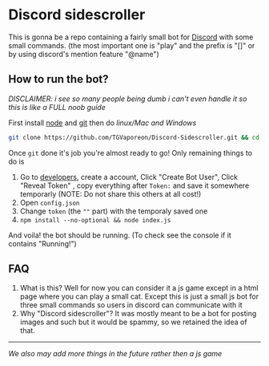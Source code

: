 # Discord sidescroller
This is gonna be a repo containing a fairly small bot for [Discord](https://discordapp.com/) with some small commands. (the most important one is "play" and the prefix is "[]" or by using discord's mention feature "@name")

## How to run the bot?

_DISCLAIMER: i see so many people being dumb i can't even handle it so this is like a FULL noob guide_ 

First install [node](https://nodejs.org/en/download/) and [git](https://git-scm.com/downloads) then do 
_linux/Mac and Windows_
```bash
git clone https://github.com/TGVaporeon/Discord-Sidescroller.git && cd ./Discord-Sidescroller
```
Once `git` done it's job you're almost ready to go!
Only remaining things to do is

1. Go to [developers](https://discordapp.com/developers/applications/me), create a account, Click "Create Bot User", Click "Reveal Token" , copy everything after `Token:` and save it somewhere temporarly (NOTE: Do not share this others at all cost!)
2. Open `config.json`
3. Change `token` (the `""` part) with the temporaly saved one
4. `npm install --no-optional && node index.js`

And voila! the bot should be running. (To check see the console if it contains "Running!")

## FAQ

1. What is this?
Well for now you can consider it a js game except in a html page where you can play a small cat. Except this is just a small js bot for three small commands so users in discord can communicate with it
2. Why "Discord sidescroller"?
It was mostly meant to be a bot for posting images and such but it would be spammy, so we retained the idea of that.

---

*We also may add more things in the future rather then a js game*